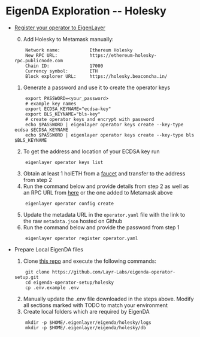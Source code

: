 # EigenDA Exploration -- Holesky

* [Register your operator to EigenLayer](https://github.com/Layr-Labs/eigenlayer-cli/blob/master/README.md)

    0. Add Holesky to Metamask manually:
    ```
        Network name:           Ethereum Holesky
        New RPC URL:            https://ethereum-holesky-rpc.publicnode.com
        Chain ID:               17000
        Currency symbol:        ETH
        Block explorer URL:     https://holesky.beaconcha.in/
    ```
    1. Generate a password and use it to create the operator keys
    ```
        export PASSWORD=<your_password>
        # example key names
        export ECDSA_KEYNAME="ecdsa-key"
        export BLS_KEYNAME="bls-key"
        # create operator keys and encrypt with password
        echo $PASSWORD | eigenlayer operator keys create --key-type ecdsa $ECDSA_KEYNAME
        echo $PASSWORD | eigenlayer operator keys create --key-type bls $BLS_KEYNAME
    ```
    2. To get the address and location of your ECDSA key run 
    ```
        eigenlayer operator keys list
    ```
    3. Obtain at least 1 holETH from a [faucet](https://docs.eigenlayer.xyz/eigenlayer/restaking-guides/restaking-user-guide/stage-2-testnet/obtaining-testnet-eth-and-liquid-staking-tokens-lsts#obtain-holesky-eth-aka-holeth-via-a-faucet) and transfer to the address from step 2
    4. Run the command below and provide details from step 2 as well as an RPC URL from [here](https://chainlist.org/chain/17000) or the one added to Metamask above
    ```
        eigenlayer operator config create
    ```
    5. Update the metadata URL in the `operator.yaml` file with the link to the raw `metadata.json` hosted on Github
    6. Run the command below and provide the password from step 1
    ```
        eigenlayer operator register operator.yaml
    ```
* Prepare Local EigenDA files
    
    1. Clone [this repo](https://github.com/Layr-Labs/eigenda-operator-setup/tree/master/) and execute the following commands:
    ```
        git clone https://github.com/Layr-Labs/eigenda-operator-setup.git
        cd eigenda-operator-setup/holesky
        cp .env.example .env
    ```
    2. Manually update the .env file downloaded in the steps above. Modify all sections marked with TODO to match your environment
    3. Create local folders which are required by EigenDA
    ```
        mkdir -p $HOME/.eigenlayer/eigenda/holesky/logs
        mkdir -p $HOME/.eigenlayer/eigenda/holesky/db
    ```




